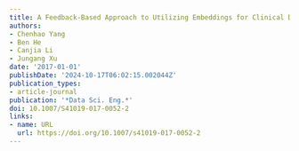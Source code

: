 ```yaml
---
title: A Feedback-Based Approach to Utilizing Embeddings for Clinical Decision Support
authors:
- Chenhao Yang
- Ben He
- Canjia Li
- Jungang Xu
date: '2017-01-01'
publishDate: '2024-10-17T06:02:15.002044Z'
publication_types:
- article-journal
publication: '*Data Sci. Eng.*'
doi: 10.1007/S41019-017-0052-2
links:
- name: URL
  url: https://doi.org/10.1007/s41019-017-0052-2
---
```


